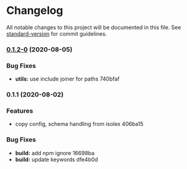 # Changelog

All notable changes to this project will be documented in this file. See [standard-version](https://github.com/conventional-changelog/standard-version) for commit guidelines.

### [0.1.2-0](///compare/v0.1.1...v0.1.2-0) (2020-08-05)


### Bug Fixes

* **utils:** use include joiner for paths 740bfaf

### 0.1.1 (2020-08-02)


### Features

* copy config, schema handling from isolex 406ba15


### Bug Fixes

* **build:** add npm ignore 16698ba
* **build:** update keywords dfe4b0d
